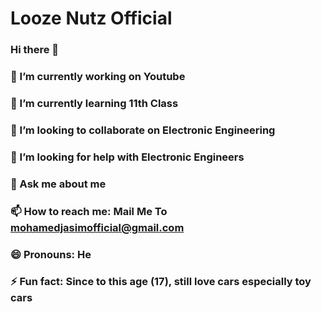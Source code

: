 # Looze Nutz Official
### Hi there 👋
### 🔭 I’m currently working on Youtube
### 🌱 I’m currently learning 11th Class
### 👯 I’m looking to collaborate on Electronic Engineering
### 🤔 I’m looking for help with Electronic Engineers
### 💬 Ask me about me
### 📫 How to reach me: Mail Me To mohamedjasimofficial@gmail.com
### 😄 Pronouns: He
### ⚡ Fun fact: Since to this age (17), still love cars especially toy cars
<!--
**LoozeNutz/LoozeNutz** is a ✨ _special_ ✨ repository because its `README.md` (this file) appears on your GitHub profile.

Here are some ideas to get you started:

- 🔭 I’m currently working on Youtube
- 🌱 I’m currently learning 11th Class
- 👯 I’m looking to collaborate on Electronic Engineering
- 🤔 I’m looking for help with Electronic Engineers
- 💬 Ask me about me
- 📫 How to reach me: Mail Me To mohamedjasimofficial@gmail.com
- 😄 Pronouns: He
- ⚡ Fun fact: Since to this age (17), still love cars especially toy cars
-->
